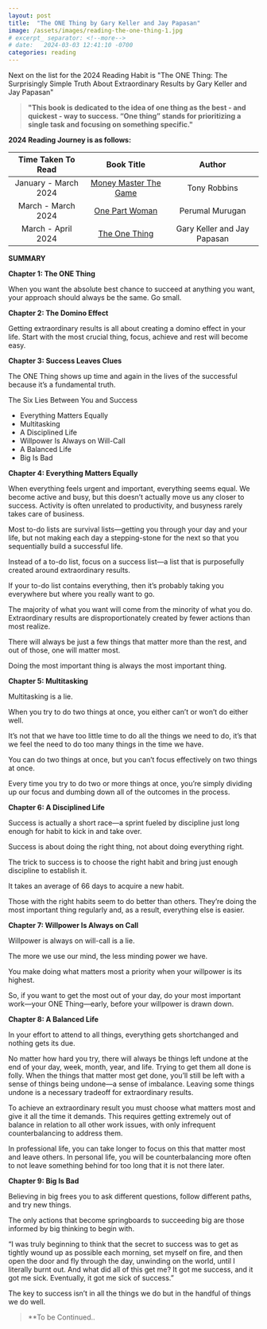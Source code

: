 ```yaml
---
layout: post
title:  "The ONE Thing by Gary Keller and Jay Papasan"
image: /assets/images/reading-the-one-thing-1.jpg
# excerpt_ separator: <!--more-->
# date:   2024-03-03 12:41:10 -0700
categories: reading
---
```

<p>Next on the list for the 2024 Reading Habit is "The ONE Thing: The Surprisingly Simple Truth About Extraordinary Results by Gary Keller and Jay Papasan"</p> 

<!-- **March 5, 2024**: -->

<!-- My next reading goal is to finish, [The One Thing](https://www.amazon.ca/ONE-Thing-Surprisingly-Extraordinary-Results/dp/1885167776) by Gary Keller and Jay Papasan -->

>**"This book is dedicated to the idea of one thing as the best - and quickest - way to success. “One thing” stands for prioritizing a single task and focusing on something specific."**


**2024 Reading Journey is as follows:**


| **Time Taken To Read** | **Book Title** | **Author** |
|:----------------------:|:--------------:|:----------:|
| January - March 2024 | [Money Master The Game](https://www.amazon.ca/MONEY-Master-Game-Financial-Freedom/dp/1476757860/) | Tony Robbins |
| March - March 2024 | [One Part Woman](https://www.amazon.ca/One-Part-Woman-Perumal-Murugan-ebook/dp/B07SRDX289) | Perumal Murugan |
| March - April 2024 | [The One Thing](https://www.amazon.ca/ONE-Thing-Surprisingly-Extraordinary-Results/dp/1885167776) | Gary Keller and Jay Papasan |



**SUMMARY**

**Chapter 1: The ONE Thing**

When you want the absolute best chance to succeed at anything you want, your approach should always be the same. Go small.

**Chapter 2:  The Domino Effect**

Getting extraordinary results is all about creating a domino effect in your life. Start with the most crucial thing, focus, achieve and rest will become easy. 

**Chapter 3: Success Leaves Clues**

The ONE Thing shows up time and again in the lives of the successful because it’s a fundamental truth.

The Six Lies Between You and Success    

* Everything Matters Equally
* Multitasking
* A Disciplined Life
* Willpower Is Always on Will-Call
* A Balanced Life
* Big Is Bad

**Chapter 4: Everything Matters Equally**

When everything feels urgent and important, everything seems equal. We become active and busy, but this doesn’t actually move us any closer to success. Activity is often unrelated to productivity, and busyness rarely takes care of business.

Most to-do lists are survival lists—getting you through your day and your life, but not making each day a stepping-stone for the next so that you sequentially build a successful life.

Instead of a to-do list, focus on a success list—a list that is purposefully created around extraordinary results.

If your to-do list contains everything, then it’s probably taking you everywhere but where you really want to go.

The majority of what you want will come from the minority of what you do. Extraordinary results are disproportionately created by fewer actions than most realize.

There will always be just a few things that matter more than the rest, and out of those, one will matter most.

Doing the most important thing is always the most important thing.

**Chapter 5: Multitasking**

Multitasking is a lie.

When you try to do two things at once, you either can’t or won’t do either well.

It’s not that we have too little time to do all the things we need to do, it’s that we feel the need to do too many things in the time we have.

You can do two things at once, but you can’t focus effectively on two things at once.

Every time you try to do two or more things at once, you’re simply dividing up our focus and dumbing down all of the outcomes in the process.

**Chapter 6: A Disciplined Life**

Success is actually a short race—a sprint fueled by discipline just long enough for habit to kick in and take over.

Success is about doing the right thing, not about doing everything right.

The trick to success is to choose the right habit and bring just enough discipline to establish it.

It takes an average of 66 days to acquire a new habit.

Those with the right habits seem to do better than others. They’re doing the most important thing regularly and, as a result, everything else is easier.

**Chapter 7: Willpower Is Always on Call**

Willpower is always on will-call is a lie.

The more we use our mind, the less minding power we have.

You make doing what matters most a priority when your willpower is its highest.

So, if you want to get the most out of your day, do your most important work—your ONE Thing—early, before your willpower is drawn down.

**Chapter 8: A Balanced Life**

In your effort to attend to all things, everything gets shortchanged and nothing gets its due.

No matter how hard you try, there will always be things left undone at the end of your day, week, month, year, and life. Trying to get them all done is folly. When the things that matter most get done, you’ll still be left with a sense of things being undone—a sense of imbalance. Leaving some things undone is a necessary tradeoff for extraordinary results.

To achieve an extraordinary result you must choose what matters most and give it all the time it demands. This requires getting extremely out of balance in relation to all other work issues, with only infrequent counterbalancing to address them.

In professional life, you can take longer to focus on this that matter most and leave others. In personal life, you will be counterbalancing more often to not leave something behind for too long that it is not there later.

**Chapter 9: Big Is Bad**

Believing in big frees you to ask different questions, follow different paths, and try new things.

The only actions that become springboards to succeeding big are those informed by big thinking to begin with.

“I was truly beginning to think that the secret to success was to get as tightly wound up as possible each morning, set myself on fire, and then open the door and fly through the day, unwinding on the world, until I literally burnt out. And what did all of this get me? It got me success, and it got me sick. Eventually, it got me sick of success.”

The key to success isn’t in all the things we do but in the handful of things we do well.

>**To be Continued..

